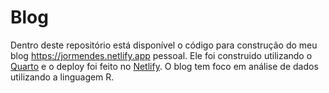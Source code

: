 # Blog

Dentro deste repositório está disponível o código para construção do meu blog <https://jormendes.netlify.app> pessoal.
Ele foi construido utilizando o [Quarto](quarto.org) e o deploy foi feito no [Netlify](https://www.netlify.com).
O blog tem foco em análise de dados utilizando a linguagem R.
